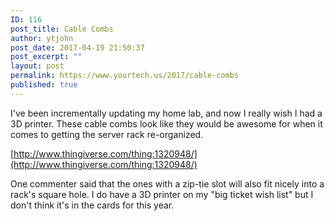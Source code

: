 ```yaml
---
ID: 116
post_title: Cable Combs
author: ytjohn
post_date: 2017-04-19 21:50:37
post_excerpt: ""
layout: post
permalink: https://www.yourtech.us/2017/cable-combs
published: true
---
```

I've been incrementally updating my home lab, and now I really wish I had a 3D printer. These cable combs look like they would be awesome for when it comes to getting the server rack re-organized.

[http://www.thingiverse.com/thing:1320948/](http://www.thingiverse.com/thing:1320948/)

One commenter said that the ones with a zip-tie slot will also fit nicely into a rack's square hole.  I do have a 3D printer on my "big ticket wish list" but I don't think it's in the cards for this year.